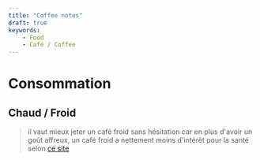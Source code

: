 ```yaml
---
title: "Coffee notes"
draft: true
keywords:
	- Food
	- Café / Coffee
---
```




# Consommation



## Chaud / Froid

> il vaut mieux jeter un café froid sans hésitation car en plus d'avoir un goût affreux, un café froid a nettement moins d'intérêt pour la santé selon [ce site](https://sobusygirls.fr/2019/03/21/boire-du-cafe-froid-sante/)





